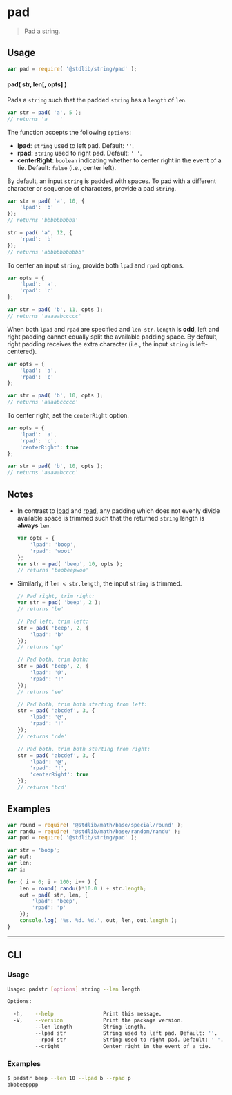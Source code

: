# pad

> Pad a string.


<!-- <intro> -->

<!-- </intro> -->


<!-- <usage> -->

## Usage

``` javascript
var pad = require( '@stdlib/string/pad' );
```

#### pad( str, len\[, opts\] )

Pads a `string` such that the padded `string` has a `length` of `len`.

``` javascript
var str = pad( 'a', 5 );
// returns 'a    '
```

The function accepts the following `options`:

* __lpad__: `string` used to left pad. Default: `''`.
* __rpad__: `string` used to right pad. Default: `' '`.
* __centerRight__: `boolean` indicating whether to center right in the event of a tie. Default: `false` (i.e., center left).

By default, an input `string` is padded with spaces. To pad with a different character or sequence of characters, provide a pad `string`.

``` javascript
var str = pad( 'a', 10, {
    'lpad': 'b'
});
// returns 'bbbbbbbbba'

str = pad( 'a', 12, {
    'rpad': 'b'
});
// returns 'abbbbbbbbbbb'
```

To center an input `string`, provide both `lpad` and `rpad` options.

``` javascript
var opts = {
    'lpad': 'a',
    'rpad': 'c'
};

var str = pad( 'b', 11, opts );
// returns 'aaaaabccccc'
```

When both `lpad` and `rpad` are specified and `len-str.length` is __odd__, left and right padding cannot equally split the available padding space. By default, right padding receives the extra character (i.e., the input `string` is left-centered).

``` javascript
var opts = {
    'lpad': 'a',
    'rpad': 'c'
};

var str = pad( 'b', 10, opts );
// returns 'aaaabccccc'
```

To center right, set the `centerRight` option.

``` javascript
var opts = {
    'lpad': 'a',
    'rpad': 'c',
    'centerRight': true
};

var str = pad( 'b', 10, opts );
// returns 'aaaaabcccc'
```

<!-- </usage> -->


<!-- <notes> -->

## Notes

* In contrast to [lpad][left-pad-string] and [rpad][right-pad-string], any padding which does not evenly divide available space is trimmed such that the returned `string` length is __always__ `len`.

  ``` javascript
  var opts = {
      'lpad': 'boop',
      'rpad': 'woot'
  };
  var str = pad( 'beep', 10, opts );
  // returns 'boobeepwoo'
  ```

* Similarly, if `len < str.length`, the input `string` is trimmed.

  ``` javascript
  // Pad right, trim right:
  var str = pad( 'beep', 2 );
  // returns 'be'

  // Pad left, trim left:
  str = pad( 'beep', 2, {
      'lpad': 'b'
  });
  // returns 'ep'

  // Pad both, trim both:
  str = pad( 'beep', 2, {
      'lpad': '@',
      'rpad': '!'
  });
  // returns 'ee'

  // Pad both, trim both starting from left:
  str = pad( 'abcdef', 3, {
      'lpad': '@',
      'rpad': '!'
  });
  // returns 'cde'

  // Pad both, trim both starting from right:
  str = pad( 'abcdef', 3, {
      'lpad': '@',
      'rpad': '!',
      'centerRight': true
  });
  // returns 'bcd'
  ```

<!-- </notes> -->


<!-- <examples> -->

## Examples

``` javascript
var round = require( '@stdlib/math/base/special/round' );
var randu = require( '@stdlib/math/base/random/randu' );
var pad = require( '@stdlib/string/pad' );

var str = 'boop';
var out;
var len;
var i;

for ( i = 0; i < 100; i++ ) {
    len = round( randu()*10.0 ) + str.length;
    out = pad( str, len, {
        'lpad': 'beep',
        'rpad': 'p'
    });
    console.log( '%s. %d. %d.', out, len, out.length );
}
```

<!-- </examples> -->


<!-- <cli> -->

---

## CLI


<!-- <usage> -->

### Usage

``` bash
Usage: padstr [options] string --len length

Options:

  -h,    --help                Print this message.
  -V,    --version             Print the package version.
         --len length          String length.
         --lpad str            String used to left pad. Default: ''.
         --rpad str            String used to right pad. Default: ' '.
         --cright              Center right in the event of a tie.
```

<!-- </usage> -->


<!-- <examples> -->

### Examples

``` bash
$ padstr beep --len 10 --lpad b --rpad p
bbbbeepppp
```

<!-- <examples> -->


<!-- </cli> -->


<!-- <links> -->

<!-- FIXME: link to equivalent stdlib modules -->

[left-pad-string]: https://github.com/kgryte/utils-left-pad-string
[right-pad-string]: https://github.com/kgryte/utils-right-pad-string

<!-- </links> -->
